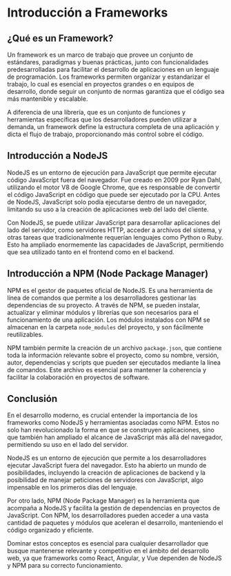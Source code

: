 # Introducción a Frameworks

## ¿Qué es un Framework?

Un framework es un marco de trabajo que provee un conjunto de estándares, paradigmas y buenas prácticas, junto con funcionalidades predesarrolladas para facilitar el desarrollo de aplicaciones en un lenguaje de programación. Los frameworks permiten organizar y estandarizar el trabajo, lo cual es esencial en proyectos grandes o en equipos de desarrollo, donde seguir un conjunto de normas garantiza que el código sea más mantenible y escalable.

A diferencia de una librería, que es un conjunto de funciones y herramientas específicas que los desarrolladores pueden utilizar a demanda, un framework define la estructura completa de una aplicación y dicta el flujo de trabajo, proporcionando más control sobre el código.

## Introducción a NodeJS

NodeJS es un entorno de ejecución para JavaScript que permite ejecutar código JavaScript fuera del navegador. Fue creado en 2009 por Ryan Dahl, utilizando el motor V8 de Google Chrome, que es responsable de convertir el código JavaScript en código que puede ser ejecutado por la CPU. Antes de NodeJS, JavaScript solo podía ejecutarse dentro de un navegador, limitando su uso a la creación de aplicaciones web del lado del cliente.

Con NodeJS, se puede utilizar JavaScript para desarrollar aplicaciones del lado del servidor, como servidores HTTP, acceder a archivos del sistema, y otras tareas que tradicionalmente requerían lenguajes como Python o Ruby. Esto ha ampliado enormemente las capacidades de JavaScript, permitiendo que sea utilizado tanto en el frontend como en el backend.

## Introducción a NPM (Node Package Manager)

NPM es el gestor de paquetes oficial de NodeJS. Es una herramienta de línea de comandos que permite a los desarrolladores gestionar las dependencias de su proyecto. A través de NPM, se pueden instalar, actualizar y eliminar módulos y librerías que son necesarios para el funcionamiento de una aplicación. Los módulos instalados con NPM se almacenan en la carpeta `node_modules` del proyecto, y son fácilmente reutilizables.

NPM también permite la creación de un archivo `package.json`, que contiene toda la información relevante sobre el proyecto, como su nombre, versión, autor, dependencias y scripts que pueden ser ejecutados mediante la línea de comandos. Este archivo es esencial para mantener la coherencia y facilitar la colaboración en proyectos de software.

## Conclusión

En el desarrollo moderno, es crucial entender la importancia de los frameworks como NodeJS y herramientas asociadas como NPM. Estos no solo han revolucionado la forma en que se construyen aplicaciones, sino que también han ampliado el alcance de JavaScript más allá del navegador, permitiendo su uso en el lado del servidor.

NodeJS es un entorno de ejecución que permite a los desarrolladores ejecutar JavaScript fuera del navegador. Esto ha abierto un mundo de posibilidades, incluyendo la creación de aplicaciones de backend y la posibilidad de manejar peticiones de servidores con JavaScript, algo impensable en los primeros días del lenguaje.

Por otro lado, NPM (Node Package Manager) es la herramienta que acompaña a NodeJS y facilita la gestión de dependencias en proyectos de JavaScript. Con NPM, los desarrolladores pueden acceder a una vasta cantidad de paquetes y módulos que aceleran el desarrollo, manteniendo el código organizado y eficiente.

Dominar estos conceptos es esencial para cualquier desarrollador que busque mantenerse relevante y competitivo en el ámbito del desarrollo web, ya que frameworks como React, Angular, y Vue dependen de NodeJS y NPM para su correcto funcionamiento.
